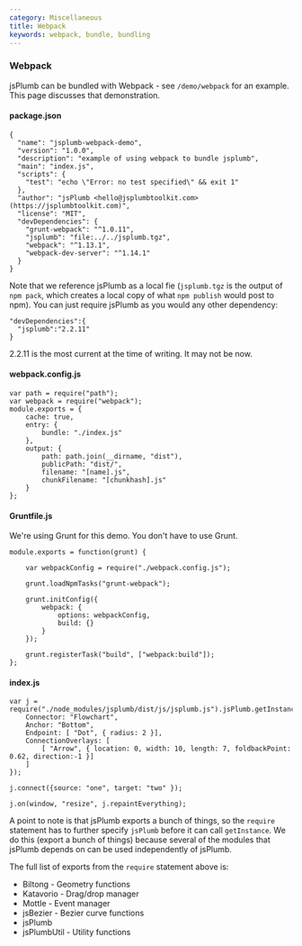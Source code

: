 ```yaml
---
category: Miscellaneous
title: Webpack
keywords: webpack, bundle, bundling
---
```


### Webpack

jsPlumb can be bundled with Webpack - see `/demo/webpack` for an example. This page discusses that demonstration.

#### package.json

```
{
  "name": "jsplumb-webpack-demo",
  "version": "1.0.0",
  "description": "example of using webpack to bundle jsplumb",
  "main": "index.js",
  "scripts": {
    "test": "echo \"Error: no test specified\" && exit 1"
  },
  "author": "jsPlumb <hello@jsplumbtoolkit.com> (https://jsplumbtoolkit.com)",
  "license": "MIT",
  "devDependencies": {
    "grunt-webpack": "^1.0.11",
    "jsplumb": "file:../../jsplumb.tgz",
    "webpack": "^1.13.1",
    "webpack-dev-server": "^1.14.1"
  }
}
```

Note that we reference jsPlumb as a local fie (`jsplumb.tgz` is the output of `npm pack`, which creates a local copy of
what `npm publish` would post to npm). You can just require jsPlumb as you would any other dependency:

```
"devDependencies":{
  "jsplumb":"2.2.11"
}
```

2.2.11 is the most current at the time of writing. It may not be now.


#### webpack.config.js

```
var path = require("path");
var webpack = require("webpack");
module.exports = {
    cache: true,
    entry: {
        bundle: "./index.js"
    },
    output: {
        path: path.join(__dirname, "dist"),
        publicPath: "dist/",
        filename: "[name].js",
        chunkFilename: "[chunkhash].js"
    }
};
```


#### Gruntfile.js

We're using Grunt for this demo. You don't have to use Grunt.


```
module.exports = function(grunt) {

    var webpackConfig = require("./webpack.config.js");

    grunt.loadNpmTasks("grunt-webpack");

    grunt.initConfig({
        webpack: {
            options: webpackConfig,
            build: {}
        }
    });

    grunt.registerTask("build", ["webpack:build"]);
};

```


#### index.js


```
var j = require("./node_modules/jsplumb/dist/js/jsplumb.js").jsPlumb.getInstance({
    Connector: "Flowchart",
    Anchor: "Bottom",
    Endpoint: [ "Dot", { radius: 2 }],
    ConnectionOverlays: [
        [ "Arrow", { location: 0, width: 10, length: 7, foldbackPoint: 0.62, direction:-1 }]
    ]
});

j.connect({source: "one", target: "two" });

j.on(window, "resize", j.repaintEverything);

```

A point to note is that jsPlumb exports a bunch of things, so the `require` statement has to further specify `jsPlumb`
before it can call `getInstance`. We do this (export a bunch of things) because several of the modules that jsPlumb
depends on can be used independently of jsPlumb.

The full list of exports from the `require` statement above is:

- Biltong  - Geometry functions
- Katavorio - Drag/drop manager
- Mottle    - Event manager
- jsBezier  - Bezier curve functions
- jsPlumb   
- jsPlumbUtil - Utility functions

